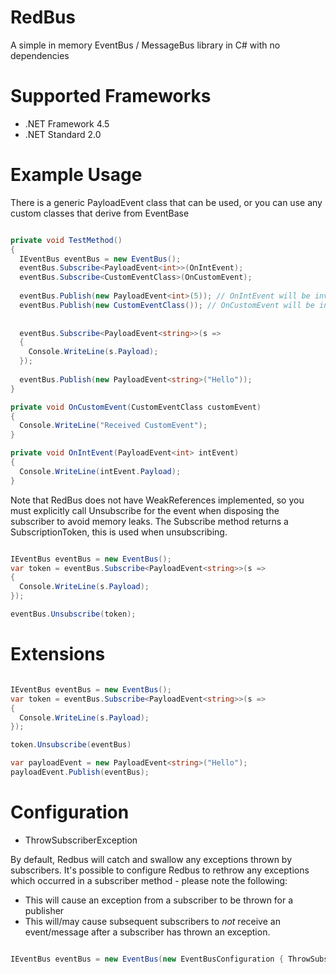 # RedBus
A simple in memory EventBus / MessageBus library in C# with no dependencies

# Supported Frameworks
* .NET Framework 4.5
* .NET Standard 2.0

# Example Usage

There is a generic PayloadEvent class that can be used, or you can use any custom classes that derive from EventBase

```c#

private void TestMethod()
{
  IEventBus eventBus = new EventBus();
  eventBus.Subscribe<PayloadEvent<int>>(OnIntEvent); 
  eventBus.Subscribe<CustomEventClass>(OnCustomEvent); 
  
  eventBus.Publish(new PayloadEvent<int>(5)); // OnIntEvent will be invoked
  eventBus.Publish(new CustomEventClass()); // OnCustomEvent will be invoked
  
  
  eventBus.Subscribe<PayloadEvent<string>>(s =>
  {
    Console.WriteLine(s.Payload);
  });
  
  eventBus.Publish(new PayloadEvent<string>("Hello"));
}

private void OnCustomEvent(CustomEventClass customEvent)
{
  Console.WriteLine("Received CustomEvent");
}

private void OnIntEvent(PayloadEvent<int> intEvent)
{
  Console.WriteLine(intEvent.Payload);
}
```

Note that RedBus does not have WeakReferences implemented, so you must explicitly call Unsubscribe for the event when disposing
the subscriber to avoid memory leaks. The Subscribe method returns a SubscriptionToken, this is used when unsubscribing.

```csharp

IEventBus eventBus = new EventBus();
var token = eventBus.Subscribe<PayloadEvent<string>>(s =>
{
  Console.WriteLine(s.Payload);
});

eventBus.Unsubscribe(token);

```

# Extensions

```csharp

IEventBus eventBus = new EventBus();
var token = eventBus.Subscribe<PayloadEvent<string>>(s =>
{
  Console.WriteLine(s.Payload);
});

token.Unsubscribe(eventBus)

var payloadEvent = new PayloadEvent<string>("Hello");
payloadEvent.Publish(eventBus);

```

# Configuration

* ThrowSubscriberException  
  
By default, Redbus will catch and swallow any exceptions thrown by subscribers.
It's possible to configure Redbus to rethrow any exceptions which occurred in a subscriber method - please note the following:  
  * This will cause an exception from a subscriber to be thrown for a publisher  
  * This will/may cause subsequent subscribers to *not* receive an event/message after a subscriber has thrown an exception.

```csharp

IEventBus eventBus = new EventBus(new EventBusConfiguration { ThrowSubscriberException = true });

```
